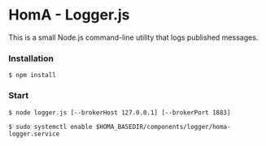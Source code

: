 # HomA - Logger.js
This is a small Node.js command-line utility that logs published messages. 

### Installation
```
$ npm install
```

### Start
``` 
$ node logger.js [--brokerHost 127.0.0.1] [--brokerPort 1883]
```

```
$ sudo systemctl enable $HOMA_BASEDIR/components/logger/homa-logger.service
```